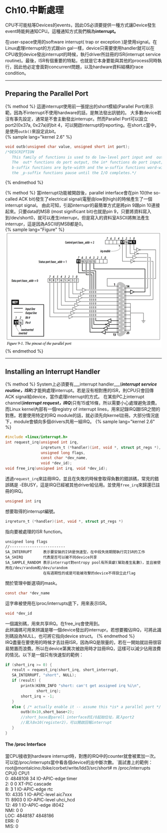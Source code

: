 # Ch10.中斷處理

CPU不可能枯等Devices的events，因此OS必須要提供一種方式讓Device發生event時能夠通知CPU。這種通知方式我們稱為**interrupt。**

在user-space使用的software interrupt\( trap or exception \)是使用signal。在Linux處理interrupt的方式跟sin gal一樣，device只需要使用handler就可以在CPU收到device發出interrupt的時候，執行driver所註冊的ISR\(interrupt service routine\)。最後，ISR有個重要的特點，也就是它本身要能與其他的process同時執行，因此他必定會面對concurrent問題，以及hardware資料結構的race condition。

---

## Preparing the Parallel Port
{% method %}
這邊interrupt使用前一張提出的short模組(Parallel Port)來示範，因為不interrupt不使用hardware的話，是無法發出訊號的。
大多數device若沒有事先設定，通常是不會主動發出interrupr。然而Parallel Port可以設立port2(0x37a, 0x27a)的bit 4，可以開啟interrupt的reporting。在short.c當中，是使用`outb()`來設定此bit。  
{% sample lang="kernel 2.6" %}
```c
void outb(unsigned char value, unsigned short int port);
/*DESCRIPTION
   This family of functions is used to do low-level port input and  output.
   The  out* functions do port output, the in* functions do port input; the
   b-suffix functions are byte-width and the w-suffix functions word-width;
   the _p-suffix functions pause until the I/O completes.*/
```  
{% endmethod %}  
 
{% method %}
當interrupt功能被開啟後，parallel interface會在pin 10(the so-called ACK bit)發生了electrical signal(電壓由low到high)的時候產生了一個interrupt signal。
由此可知，引起interrupr的最簡單方式是將pin 9跟pin 10連接起來。只要data的MSB (most significant bit)也就是pin 9，只要將資料寫入到/dev/short0，就可以產生interrupr。但是寫入的資料室ASCII將無法產生interrupr，這是因為ASCII的MSB都是0。   
{% sample lang="Figure" %}
![Figure9-1](f9_1.jpg)  
{% endmethod %}  

---
## Installing an Interrupt Handler
{% method %}
System上必須要有___interrupt handler___(___interrupt service routine，ISR___)才能夠處理interrupt。若是沒有相對應的ISR，則CPU只會回傳ACK signal給device，當作處理interrupt的方式。
在某些PC上interrupt channel(___interrupt request，IRQ___)只有15或16條，所以需要小心處理避免浪費。而Linux kernel內部有一個registry of interrupt lines，用來記錄IRQ跟ISR之間的對應。若要使用特定的IRQ module的話，就必須先向kernel註冊。大部分情況底下，module會傾向多個drivers共用一組IRQ。
{% sample lang="kernel 2.6" %}
```c
#include <linux/interrupt.h>
int request_irq(unsigned int irq,
                irqreturn_t (*handler)(int, void *, struct pt_regs *),
                unsigned long flags,
                const char *dev_name,
                void *dev_id);
void free_irq(unsigned int irq, void *dev_id);
```
透過`request_irq`來註冊IRQ，並且在失敗的時候會取得負數的錯誤碼，常見的錯誤碼是 -EBUSY，這是IRQ已經被其他driver給佔用。並使用`free_irq`來歸還已註冊的IRQ。
```c
unsigned int irq
```
想要取得的interrupt編號。
```c 
irqreturn_t (*handler)(int, void *, struct pt_regs *)
```
指向要被處理的ISR function。
```
unsigned long flags
//-------------------------
SA_INTERRUPT     表示要安裝的ISR是快速型，在中段失效期間執行完ISR的工作
SA_SHIRQ         代表是否可以被不同device共享
SA_SAMPLE_RANDOM 表示interrupt對entropy pool有所貢獻(幫助產生亂數)，並且被使用在/dev/random和/dev/urandom
                 在有週期性的或是可能被攻擊的device不得設立此flag
```
關於管理中斷選項的mask。
```c
const char *dev_name
```
這字串被使用在/proc/interrupts底下，用來表示ISR。
```c
void *dev_id
```
一個識別碼，用來共享IRQ。在free_irq會使用到。  
此辨識碼可用來辨識是哪一個device發出的interrupr。若想要獨佔IRQ，可將此識別碼設為NULL，也可將它指向device struct。
{% endmethod %}  
IRQ盡量在要使用的時候才去註冊ISR，因為IRQ是限量的，若在一開始就註冊很容易閒置而浪費。所以在device第異次被啟用時才註冊IRQ，這樣可以減少佔用浪費的情況。以下是一個只有快速型的範例：
```c
if (short_irq >= 0) {
   result = request_irq(short_irq, short_interrupt,
   SA_INTERRUPT, "short", NULL);
   if (result) {
       printk(KERN_INFO "short: can't get assigned irq %i\n",
              short_irq);
       short_irq = -1;
   }
   else { /* actually enable it -- assume this *is* a parallel port */
       outb(0x10,short_base+2);
       //short_base是parell interface的I/O起始位址，寫入port2
       //寫入0x10(register2)，可以開啟回報interrupt
   }
}
```
#### The /proc Interface  
 當CPU接收到hardware interrupt時，對應的IRQ中的counter就會被累加一次。可以從/proc/interrupts當中看各個device的出中斷次數。ˋ面試書上的範例：  
root@montalcino:/bike/corbet/write/ldd3/src/short# m /proc/interrupts  
        CPU0       CPU1   
  0: 4848108        34  IO-APIC-edge timer      
  2:       0         0  XT-PIC cascade  
  8:       3         1  IO-APIC-edge rtc  
 10:    4335         1  IO-APIC-level aic7xxx  
 11:    8903         0  IO-APIC-level uhci_hcd  
 12:      49         1  IO-APIC-edge i8042  
NMI:       0         0  
LOC: 4848187   4848186  
ERR:       0  
MIS:       0  